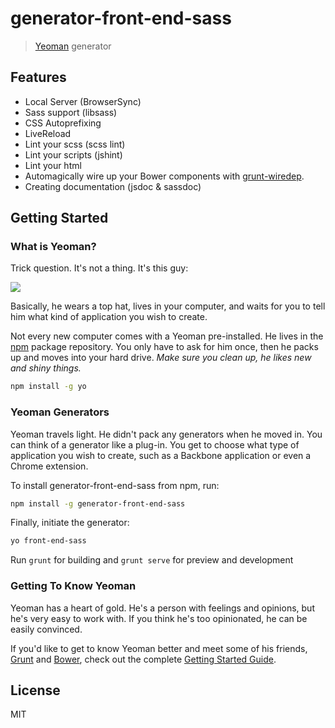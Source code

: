 # generator-front-end-sass 

> [Yeoman](http://yeoman.io) generator

## Features

* Local Server (BrowserSync)
* Sass support (libsass)
* CSS Autoprefixing
* LiveReload
* Lint your scss (scss lint)
* Lint your scripts (jshint)
* Lint your html
* Automagically wire up your Bower components with [grunt-wiredep](#third-party-dependencies).
* Creating documentation (jsdoc & sassdoc)



## Getting Started

### What is Yeoman?

Trick question. It's not a thing. It's this guy:

![](http://i.imgur.com/JHaAlBJ.png)

Basically, he wears a top hat, lives in your computer, and waits for you to tell him what kind of application you wish to create.

Not every new computer comes with a Yeoman pre-installed. He lives in the [npm](https://npmjs.org) package repository. You only have to ask for him once, then he packs up and moves into your hard drive. *Make sure you clean up, he likes new and shiny things.*

```bash
npm install -g yo
```

### Yeoman Generators

Yeoman travels light. He didn't pack any generators when he moved in. You can think of a generator like a plug-in. You get to choose what type of application you wish to create, such as a Backbone application or even a Chrome extension.

To install generator-front-end-sass from npm, run:

```bash
npm install -g generator-front-end-sass
```

Finally, initiate the generator:

```bash
yo front-end-sass
```

Run `grunt` for building and `grunt serve` for preview and development

### Getting To Know Yeoman

Yeoman has a heart of gold. He's a person with feelings and opinions, but he's very easy to work with. If you think he's too opinionated, he can be easily convinced.

If you'd like to get to know Yeoman better and meet some of his friends, [Grunt](http://gruntjs.com) and [Bower](http://bower.io), check out the complete [Getting Started Guide](https://github.com/yeoman/yeoman/wiki/Getting-Started).


## License

MIT

